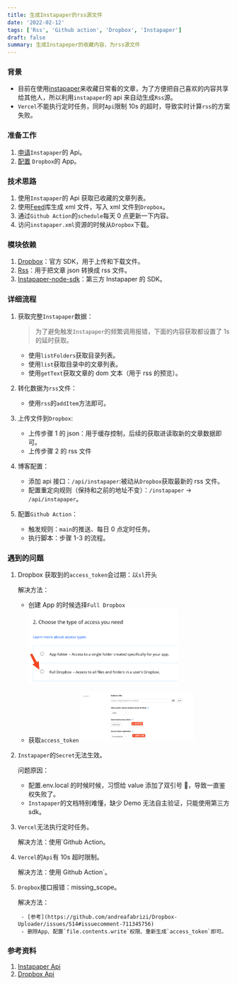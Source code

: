 ```yaml
---
title: 生成Instapaper的rss源文件
date: '2022-02-12'
tags: ['Rss', 'Github action', 'Dropbox', 'Instapaper']
draft: false
summary: 生成Instapeper的收藏内容，为rss源文件
---
```


### 背景

- 目前在使用[instapaper](https://www.instapaper.com/)来收藏日常看的文章，为了方便把自己喜欢的内容共享给其他人，所以利用`instapaper`的 api 来自动生成`Rss`源。
- `Vercel`不能执行定时任务，同时`Api`限制 10s 的超时，导致实时计算`rss`的方案失败。

### 准备工作

1. [申请](https://www.instapaper.com/main/request_oauth_consumer_token)`Instapaper`的 Api。
2. [配置](https://www.dropbox.com/developers/apps) `Dropbox`的 App。

### 技术思路

1. 使用`Instapaper`的 Api 获取已收藏的文章列表。
2. 使用[Feed](https://www.npmjs.com/package/feed)库生成 xml 文件，写入 xml 文件到`Dropbox`。
3. 通过`Github Action`的`schedule`每天 0 点更新一下内容。
4. 访问`instapaper.xml`资源的时候从`Dropbox`下载。

### 模块依赖

1. [Dropbox](https://www.npmjs.com/package/dropbox)：官方 SDK，用于上传和下载文件。
2. [Rss](https://www.npmjs.com/package/rss)：用于把文章 json 转换成 rss 文件。
3. [Instapaper-node-sdk](https://www.npmjs.com/package/instapaper-node-sdk)：第三方 Instapaper 的 SDK。

### 详细流程

1. 获取完整`Instapaper`数据：

   > 为了避免触发`Instapaper`的频繁调用报错，下面的内容获取都设置了 1s 的延时获取。

   - 使用`listFolders`获取目录列表。
   - 使用`list`获取目录中的文章列表。
   - 使用`getText`获取文章的 dom 文本（用于 rss 的预览）。

2. 转化数据为`rss`文件：
   - 使用`rss`的`addItem`方法即可。
3. 上传文件到`Dropbox`:
   - 上传步骤 1 的 json：用于缓存控制，后续的获取进读取新的文章数据即可。
   - 上传步骤 2 的 rss 文件
4. 博客配置：
   - 添加 api 接口：`/api/instapaper`:被动从`Dropbox`获取最新的 rss 文件。
   - 配置重定向规则（保持和之前的地址不变）：`/instapaper` -> `/api/instapaper`。
5. 配置`Github Action`：
   - 触发规则：`main`的推送、每日 0 点定时任务。
   - 执行脚本：步骤 1-3 的流程。

### 遇到的问题

1.  Dropbox 获取到的`access_token`会过期：以`sl`开头

    解决方法：

    - 创建 App 的时候选择`Full Dropbox`
      <img src="../../../public/static/md-img/image-20220212154625751.png" alt="image-20220212154625751" style="zoom:33%;" />

    - 获取`access_token`
      <img src="../../../public/static/md-img/image-20220212154823101.png" alt="image-20220212154823101" style="zoom: 25%;" />

2.  `Instapaper`的`Secret`无法生效。

    问题原因：

    - 配置.env.local 的时候时候，习惯给 value 添加了双引号 🤪，导致一直鉴权失败了。
    - `Instapaper`的文档特别难懂，缺少 Demo 无法自主验证，只能使用第三方 sdk。

3.  `Vercel`无法执行定时任务。

    解决方法：使用`Github Action。

4.  `Vercel`的`Api`有 10s 超时限制。

    解决方法：使用 Github Action`。

5.  `Dropbox`接口报错：missing_scope。

    解决方法：

         - [参考](https://github.com/andreafabrizi/Dropbox-Uploader/issues/514#issuecomment-711345756)
         - 删除App、配置`file.contents.write`权限、重新生成`access_token`即可。

### 参考资料

1. [Instapaper Api](https://www.instapaper.com/api)
2. [Dropbox Api](https://www.dropbox.com/developers/apps/)
